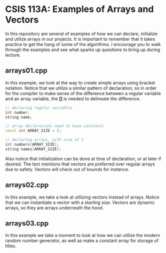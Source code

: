 # CSIS 113A: Examples of Arrays and Vectors
In this repository are several of examples of how we can declare, initialize and utilize arrays in our projects.  It is 
important to remember that it takes practice to get the hang of some of the algorithms.  I encourage you to walk through 
the examples and see what sparks up questions to bring up during lecture. 

## arrays01.cpp
In this example, we look at the way to create simple arrays using bracket notation.  Notice that we utilize a similar 
pattern of declaration, so in order for the compiler to make sense of the difference between a regular variable and an 
array variable, the  **[]** is needed to delineate the difference.  

``` c++
// declaring regular variables
int number;
string name;

// array declarations need to have constants
const int ARRAY_SIZE = 5;

// declaring arrays, with size of 5
int numbers[ARRAY_SIZE];
string names[ARRAY_SIZE];

```

Also notice that initialization can be done at time of declaration, or at later if desired.  The text mentions that
vectors are preferred over regular arrays due to safety.  Vectors will check out of bounds for instance. 

## arrays02.cpp
In this example, we take a look at utilizing vectors instead of arrays.  Notice that we can instantiate a vector with
a starting size.  Vectors are dynamic arrays, so they are arrays underneath the hood.  

## arrays03.cpp
In this example we take a moment to look at how we can utilize the modern random number generator, as well as make a 
constant array for storage of titles.  